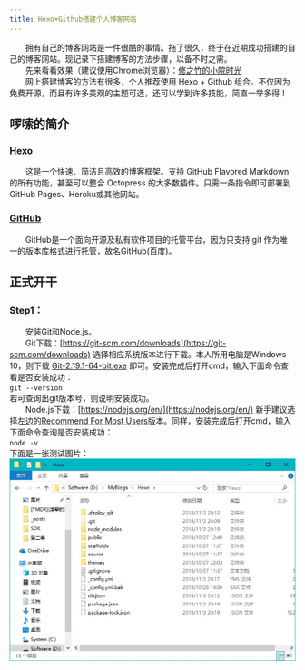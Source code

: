 ```yaml
---
title: Hexo+Github搭建个人博客网站
---
```

&emsp;&emsp;拥有自己的博客网站是一件很酷的事情。拖了很久，终于在近期成功搭建的自己的博客网站。现记录下搭建博客的方法步骤，以备不时之需。  
&emsp;&emsp;先来看看效果（建议使用Chrome浏览器）：[修之竹的小院时光](https://https://jinchaowen.github.io)  
&emsp;&emsp;网上搭建博客的方法有很多，个人推荐使用 Hexo + Github 组合。不仅因为免费开源，而且有许多美观的主题可选，还可以学到许多技能，简直一举多得！

## 啰嗦的简介
### [Hexo](https://hexo.io/zh-cn/)
&emsp;&emsp;这是一个快速、简洁且高效的博客框架。支持 GitHub Flavored Markdown 的所有功能，甚至可以整合 Octopress 的大多数插件。只需一条指令即可部署到 GitHub Pages、Heroku或其他网站。
### [GitHub](https://github.com)
&emsp;&emsp;GitHub是一个面向开源及私有软件项目的托管平台，因为只支持 git 作为唯一的版本库格式进行托管，故名GitHub(百度)。

## 正式开干
### Step1：
&emsp;&emsp;安装Git和Node.js。  
&emsp;&emsp;Git下载：[https://git-scm.com/downloads](https://git-scm.com/downloads) 选择相应系统版本进行下载。本人所用电脑是Windows 10，则下载 [Git-2.19.1-64-bit.exe](https://git-scm.com/download/win) 即可。安装完成后打开cmd，输入下面命令查看是否安装成功：  
`
git --version
`  
若可查询出git版本号，则说明安装成功。  
&emsp;&emsp;Node.js下载：[https://nodejs.org/en/](https://nodejs.org/en/) 新手建议选择左边的[Recommend For Most Users](https://nodejs.org/dist/v10.13.0/node-v10.13.0-x64.msi)版本。同样，安装完成后打开cmd，输入下面命令查询是否安装成功：  
`
node -v
`  
下面是一张测试图片：  
![哈哈哈哈](hello-world/1.jpg)